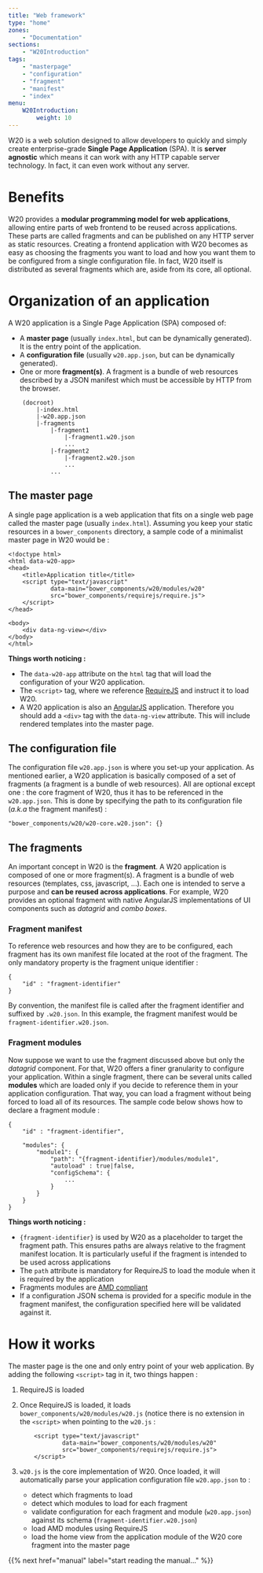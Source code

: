 ```yaml
---
title: "Web framework"
type: "home"
zones:
    - "Documentation"
sections:
    - "W20Introduction"
tags:
    - "masterpage"
    - "configuration"
    - "fragment"
    - "manifest"
    - "index"
menu:
    W20Introduction:
        weight: 10
---
```


W20 is a web solution designed to allow developers to quickly and simply create enterprise-grade **Single Page
Application** (SPA). It is **server agnostic** which means it can work with any HTTP capable server technology. In fact,
it can even work without any server.<!--more-->

# Benefits

W20 provides a **modular programming model for web applications**, allowing entire parts of web frontend to be reused
across applications. These parts are called fragments and can be published on any HTTP server as static resources.
Creating a frontend application with W20 becomes as easy as choosing the fragments you want to load and how you want 
them to be configured from a single configuration file.
In fact, W20 itself is distributed as several fragments which are, aside from its core, all optional.


# Organization of an application

A W20 application is a Single Page Application (SPA) composed of:

* A **master page** (usually `index.html`, but can be dynamically generated). It is the entry point of the application.
* A **configuration file** (usually `w20.app.json`, but can be dynamically generated).
* One or more **fragment(s)**. A fragment is a bundle of web resources described by a JSON manifest which must be 
accessible by HTTP from the browser.

```
    (docroot)
        |-index.html
        |-w20.app.json
        |-fragments
            |-fragment1
                |-fragment1.w20.json
                ...
            |-fragment2
                |-fragment2.w20.json
                ...
            ...
```

## The master page

A single page application is a web application that fits on a single web page called the master page (usually 
`index.html`). Assuming you keep your static resources in a `bower_components` directory, a sample code of a 
minimalist master page in W20 would be :

    <!doctype html>
    <html data-w20-app>
    <head>
        <title>Application title</title>
        <script type="text/javascript" 
                data-main="bower_components/w20/modules/w20" 
                src="bower_components/requirejs/require.js">
        </script>
    </head>

    <body>
        <div data-ng-view></div>
    </body>
    </html>

**Things worth noticing :**

* The `data-w20-app` attribute on the `html` tag that will load the configuration of your W20 application.
* The `<script>` tag, where we reference [RequireJS](http://requirejs.org/) and instruct it to load W20.
* A W20 application is also an [AngularJS](http://angularjs.org) application. Therefore you should add a `<div>` tag 
with the `data-ng-view` attribute. This will include rendered templates into the master page.

## The configuration file

The configuration file `w20.app.json` is where you set-up your application. As mentioned earlier, a W20 application is 
basically composed of a set of fragments (a fragment is a bundle of web resources). All are optional except one : the
core fragment of W20, thus it has to be referenced in the `w20.app.json`. This is done by specifying the path to its 
configuration file (_a.k.a_ the fragment manifest) :

    "bower_components/w20/w20-core.w20.json": {}

## The fragments

An important concept in W20 is the **fragment**. A W20 application is composed of one or more fragment(s). A fragment is 
a bundle of web resources (templates, css, javascript, ...). Each one is intended to serve a purpose and **can be reused 
across applications**. For example, W20 provides an optional fragment with native AngularJS implementations of UI 
components such as _datagrid_ and _combo boxes_.

### Fragment manifest

To reference web resources and how they are to be configured, each fragment has its own manifest file located at the 
root of the fragment. The only mandatory property is the fragment unique identifier :

    {
        "id" : "fragment-identifier"
    }

By convention, the manifest file is called after the fragment identifier and suffixed by `.w20.json`. In this example, 
the fragment manifest would be `fragment-identifier.w20.json`.
 
### Fragment modules

Now suppose we want to use the fragment discussed above but only the _datagrid_ component. For that, W20 offers a finer 
granularity to configure your application. Within a single fragment, there can be several units called **modules** which
are loaded only if you decide to reference them in your application configuration. That way, you can load a fragment 
without being forced to load all of its resources.
The sample code below shows how to declare a fragment module :

    {
        "id" : "fragment-identifier",
        
        "modules": {
            "module1": {
                "path": "{fragment-identifier}/modules/module1",
                "autoload" : true|false,
                "configSchema": {
                    ...
                }
            }
        }
    }
    
**Things worth noticing :**

* `{fragment-identifier}` is used by W20 as a placeholder to target the fragment path. This ensures paths are always 
relative to the fragment manifest location. It is particularly useful if the fragment is intended to be used across 
applications
* The `path` attribute is mandatory for RequireJS to load the module when it is required by the application
* Fragments modules are [AMD compliant](http://requirejs.org/docs/whyamd.html#amd)
* If a configuration JSON schema is provided for a specific module in the fragment manifest, the configuration specified
here will be validated against it.

# How it works

The master page is the one and only entry point of your web application. By adding the following `<script>` tag in it, 
two things happen :

1. RequireJS is loaded
2. Once RequireJS is loaded, it loads `bower_components/w20/modules/w20.js` (notice there is no extension in the 
`<script>` when pointing to the `w20.js` :

    ```
        <script type="text/javascript" 
                data-main="bower_components/w20/modules/w20" 
                src="bower_components/requirejs/require.js">
        </script>
    ```
    
3. `w20.js` is the core implementation of W20. Once loaded, it will automatically parse your application configuration 
file `w20.app.json` to :

    * detect which fragments to load
    * detect which modules to load for each fragment
    * validate configuration for each fragment and module (`w20.app.json`) against its schema 
    (`fragment-identifier.w20.json`)
    * load AMD modules using RequireJS
    * load the home view from the application module of the W20 core fragment into the master page

{{% next href="manual" label="start reading the manual..." %}}
